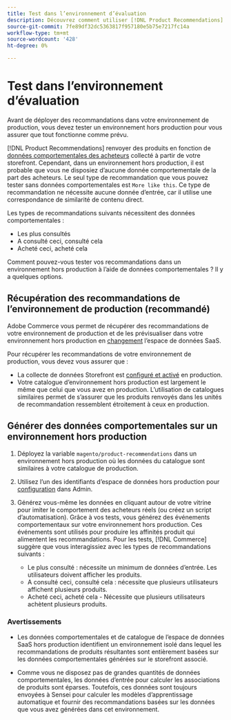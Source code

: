 ```yaml
---
title: Test dans l’environnement d’évaluation
description: Découvrez comment utiliser [!DNL Product Recommendations] de votre environnement de production dans votre environnement d’évaluation à des fins de test.
source-git-commit: 7fe89df32dc5363817f957180e5b75e7217fc14a
workflow-type: tm+mt
source-wordcount: '428'
ht-degree: 0%

---
```


# Test dans l’environnement d’évaluation

Avant de déployer des recommandations dans votre environnement de production, vous devez tester un environnement hors production pour vous assurer que tout fonctionne comme prévu.

[!DNL Product Recommendations] renvoyer des produits en fonction de [données comportementales des acheteurs](behavioral-data.md) collecté à partir de votre storefront. Cependant, dans un environnement hors production, il est probable que vous ne disposiez d’aucune donnée comportementale de la part des acheteurs. Le seul type de recommandation que vous pouvez tester sans données comportementales est `More like this`. Ce type de recommandation ne nécessite aucune donnée d’entrée, car il utilise une correspondance de similarité de contenu direct.

Les types de recommandations suivants nécessitent des données comportementales :

- Les plus consultés
- A consulté ceci, consulté cela
- Acheté ceci, acheté cela

Comment pouvez-vous tester vos recommandations dans un environnement hors production à l’aide de données comportementales ? Il y a quelques options.

## Récupération des recommandations de l’environnement de production (recommandé)

Adobe Commerce vous permet de récupérer des recommandations de votre environnement de production et de les prévisualiser dans votre environnement hors production en [changement](settings.md) l’espace de données SaaS.

Pour récupérer les recommandations de votre environnement de production, vous devez vous assurer que :

- La collecte de données Storefront est [configuré et activé](install-configure.md) en production.
- Votre catalogue d’environnement hors production est largement le même que celui que vous avez en production. L’utilisation de catalogues similaires permet de s’assurer que les produits renvoyés dans les unités de recommandation ressemblent étroitement à ceux en production.

## Générer des données comportementales sur un environnement hors production

1. Déployez la variable `magento/product-recommendations` dans un environnement hors production où les données du catalogue sont similaires à votre catalogue de production.

1. Utilisez l’un des identifiants d’espace de données hors production pour [configuration](https://docs.magento.com/user-guide/configuration/services/saas.html) dans Admin.

1. Générez vous-même les données en cliquant autour de votre vitrine pour imiter le comportement des acheteurs réels (ou créez un script d’automatisation). Grâce à vos tests, vous générez des événements comportementaux sur votre environnement hors production. Ces événements sont utilisés pour produire les affinités produit qui alimentent les recommandations. Pour les tests, [!DNL Commerce] suggère que vous interagissiez avec les types de recommandations suivants :

   - Le plus consulté : nécessite un minimum de données d’entrée. Les utilisateurs doivent afficher les produits.
   - A consulté ceci, consulté cela : nécessite que plusieurs utilisateurs affichent plusieurs produits.
   - Acheté ceci, acheté cela - Nécessite que plusieurs utilisateurs achètent plusieurs produits.

### Avertissements

- Les données comportementales et de catalogue de l’espace de données SaaS hors production identifient un environnement isolé dans lequel les recommandations de produits résultantes sont entièrement basées sur les données comportementales générées sur le storefront associé.

- Comme vous ne disposez pas de grandes quantités de données comportementales, les données d’entrée pour calculer les associations de produits sont éparses. Toutefois, ces données sont toujours envoyées à Sensei pour calculer les modèles d’apprentissage automatique et fournir des recommandations basées sur les données que vous avez générées dans cet environnement.
